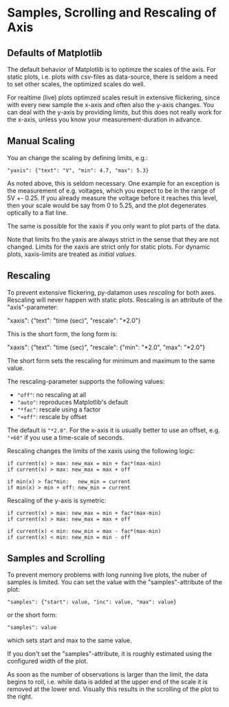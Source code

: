 Samples, Scrolling and Rescaling of Axis
========================================

Defaults of Matplotlib
----------------------

The default behavior of Matplotlib is to optimze the scales of the
axis. For static plots, i.e. plots with csv-files as data-source,
there is seldom a need to set other scales, the optimized scales
do well.

For realtime (live) plots optimzed scales result in extensive flickering,
since with every new sample the x-axis and often also the y-axis
changes. You can deal with the y-axis by providing limits, but this
does not really work for the x-axis, unless you know your
measurement-duration in advance.

Manual Scaling
--------------

You an change the scaling by defining limits, e.g.:

    "yaxis": {"text": "V", "min": 4.7, "max": 5.3}

As noted above, this is seldom necessary. One example for an exception
is the measurement of e.g. voltages, which you expect to be in the
range of 5V +- 0.25. If you already measure the voltage before it
reaches this level, then your scale would be say from 0 to 5.25, and
the plot degenerates optically to a flat line.

The same is possible for the xaxis if you only want to plot parts
of the data.

Note that limits fro the yaxis are always strict in the sense that
they are not changed. Limits for the xaxis are strict only for static
plots. For dynamic plots, xaxis-limits are treated as _initial
values_.


Rescaling
---------

To prevent extensive flickering, py-datamon uses _rescaling_ for both
axes. Rescaling will never happen with static plots. Rescaling is an
attribute of the "axis"-parameter:

  "xaxis": {"text": "time (sec)", "rescale": "*2.0"}

This is the short form, the long form is:

  "xaxis": {"text": "time (sec)", 
            "rescale": {"min": "*2.0", "max": "*2.0"}

The short form sets the rescaling for minimum and maximum to the same
value.

The rescaling-parameter supports the following values:

  - `"off"`:  no rescaling at all
  - `"auto"`: reproduces Matplotlib's default
  - `"*fac"`: rescale using a factor
  - `"+off"`: rescale by offset

The default is `"*2.0"`. For the x-axis it is usually better to use an
offset, e.g. `"+60"` if you use a time-scale of seconds.

Rescaling changes the limits of the xaxis using the following logic:

    if current(x) > max: new_max = min + fac*(max-min)
    if current(x) > max: new_max = max + off

    if min(x) > fac*min:   new_min = current
    if min(x) > min + off: new_min = current

Rescaling of the y-axis is symetric:

    if current(x) > max: new_max = min + fac*(max-min)
    if current(x) > max: new_max = max + off

    if current(x) < min: new_min = max - fac*(max-min)
    if current(x) < min: new_min = min - off


Samples and Scrolling
---------------------

To prevent memory problems with long running live plots, the nuber of
samples is limited. You can set the value with the "samples"-attribute
of the plot:

    "samples": {"start": value, "inc": value, "max": value}

or the short form:

    "samples": value

which sets start and max to the same value.

If you don't set the "samples"-attribute, it is roughly estimated using
the configured width of the plot.

As soon as the number of observations is larger than the limit, the
data begins to roll, i.e. while data is added at the upper end of the
scale it is removed at the lower end. Visually this results in the
scrolling of the plot to the right.
